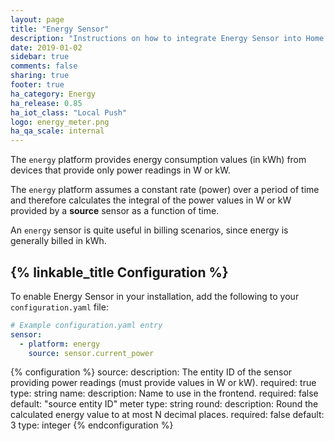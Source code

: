```yaml
---
layout: page
title: "Energy Sensor"
description: "Instructions on how to integrate Energy Sensor into Home Assistant."
date: 2019-01-02
sidebar: true
comments: false
sharing: true
footer: true
ha_category: Energy 
ha_release: 0.85
ha_iot_class: "Local Push"
logo: energy_meter.png
ha_qa_scale: internal
---
```


The `energy` platform provides energy consumption values (in kWh) from devices that provide only power readings in W or kW.

The `energy` platform assumes a constant rate (power) over a period of time and therefore calculates the integral of the power values in W or kW provided by a **source** sensor as a function of time.

An `energy` sensor is quite useful in billing scenarios, since energy is generally billed in kWh.

## {% linkable_title Configuration %}

To enable Energy Sensor in your installation, add the following to your `configuration.yaml` file:

```yaml
# Example configuration.yaml entry
sensor:
  - platform: energy 
    source: sensor.current_power
```

{% configuration %}
source:
  description: The entity ID of the sensor providing power readings (must provide values in W or kW).
  required: true
  type: string
name:
  description: Name to use in the frontend.
  required: false
  default: "source entity ID" meter
  type: string
round:
  description: Round the calculated energy value to at most N decimal places.
  required: false
  default: 3
  type: integer
{% endconfiguration %}
